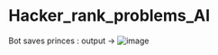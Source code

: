 # Hacker_rank_problems_AI
Bot saves princes : output -> ![image](https://github.com/naveenmk404/Hacker_rank_problems_AI/assets/136416909/2b1668f5-a660-4c91-948d-fdb8a46a1cb8)
